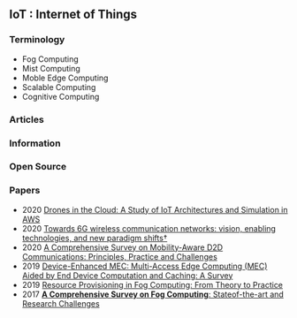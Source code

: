 ## IoT : Internet of Things


### Terminology
- Fog Computing
- Mist Computing
- Moble Edge Computing
- Scalable Computing
- Cognitive Computing


### Articles


### Information


### Open Source


### Papers
- 2020 [Drones in the Cloud: A Study of IoT Architectures and Simulation in AWS](https://lup.lub.lu.se/luur/download?func=downloadFile&recordOId=9024913&fileOId=9024914)
- 2020 [Towards 6G wireless communication networks: vision, enabling technologies, and new paradigm shifts†](https://link.springer.com/content/pdf/10.1007/s11432-020-2955-6.pdf)
- 2020 [A Comprehensive Survey on Mobility-Aware D2D Communications: Principles, Practice and Challenges](https://www.southampton.ac.uk/~sqc/listP/IEEECST2020.pdf)
- 2019 [Device-Enhanced MEC: Multi-Access Edge Computing (MEC) Aided by End Device Computation and Caching: A Survey](https://faculty.engineering.asu.edu/mre/wp-content/uploads/sites/31/2020/04/DevEnhMECSurv.pdf)
- 2019 [Resource Provisioning in Fog Computing: From Theory to Practice](https://www.mdpi.com/1424-8220/19/10/2238/pdf)
- 2017 [**A Comprehensive Survey on Fog Computing**: Stateof-the-art and Research Challenges](https://arxiv.org/pdf/1710.11001.pdf)

